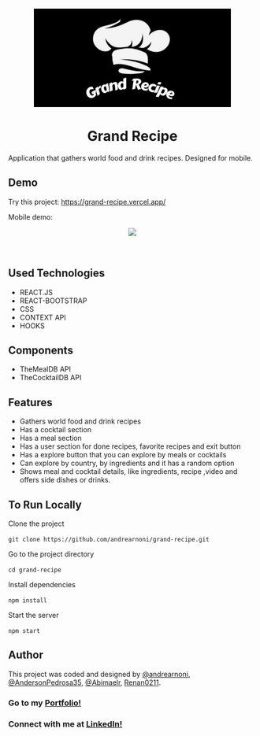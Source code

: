 <p align="center">
  <img src="./src/images/grandRecipeReadme.jpg" width="400px">
</p>

<h1 align="center">Grand Recipe</h1>

Application that gathers world food and drink recipes. Designed for mobile.

## Demo

Try this project: https://grand-recipe.vercel.app/<br>

Mobile demo: 

<p align="center">
  <img src="./src/videos/gif-mobile-grand.gif">
</p>

<br>

## Used Technologies

* REACT.JS
* REACT-BOOTSTRAP
* CSS
* CONTEXT API
* HOOKS

## Components

* TheMealDB API
* TheCocktailDB API

## Features

* Gathers world food and drink recipes
* Has a cocktail section
* Has a meal section
* Has a user section for done recipes, favorite recipes and exit button
* Has a explore button that you can explore by meals or cocktails
* Can explore by country, by ingredients and it has a random option
* Shows meal and cocktail details, like ingredients, recipe ,video and offers
side dishes or drinks. 

## To Run Locally

Clone the project

`git clone https://github.com/andrearnoni/grand-recipe.git`

Go to the project directory

`cd grand-recipe`

Install dependencies

`npm install`

Start the server

`npm start`

## Author

This project was coded and designed by [@andrearnoni](https://github.com/andrearnoni), [@AndersonPedrosa35](https://github.com/AndersonPedrosa35), [@Abimaelr](https://github.com/Abimaelr), [Renan0211](https://github.com/Renan0211).

### Go to my [Portfolio!](https://andrearnoni.vercel.app/) 
### Connect with me at [LinkedIn!](https://www.linkedin.com/in/andrearnoni/)